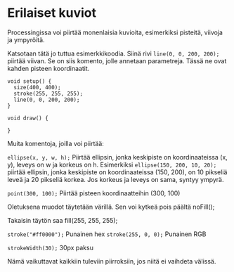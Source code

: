 # Erilaiset kuviot
Processingissa voi piirtää monenlaisia kuvioita, esimerkiksi pisteitä, viivoja ja ympyröitä.

Katsotaan tätä jo tuttua esimerkkikoodia. Siinä rivi `line(0, 0, 200, 200);` piirtää viivan.
Se on siis komento, jolle annetaan parametreja. Tässä ne ovat kahden pisteen koordinaatit.

```processing
void setup() {
  size(400, 400);
  stroke(255, 255, 255);
  line(0, 0, 200, 200);
}

void draw() {

}
```

Muita komentoja, joilla voi piirtää:

`ellipse(x, y, w, h);` Piirtää ellipsin, jonka keskipiste on koordinaateissa (x, y), leveys on w ja korkeus on h.
Esimerkiksi `ellipse(150, 200, 10, 20);` piirtää ellipsin, jonka keskipiste on koordinaateissa (150, 200),
on 10 pikseliä leveä ja 20 pikseliä korkea. Jos korkeus ja leveys on sama, syntyy ympyrä.

`point(300, 100);` Piirtää pisteen koordinaatteihin (300, 100)



Oletuksena muodot täytetään värillä. Sen voi kytkeä pois päältä noFill();

Takaisin täytön saa fill(255, 255, 255);


`stroke("#ff0000");`  Punainen hex
`stroke(255, 0, 0);`  Punainen RGB

`strokeWidth(30);`    30px paksu

Nämä vaikuttavat kaikkiin tuleviin piirroksiin, jos niitä ei vaihdeta välissä.
